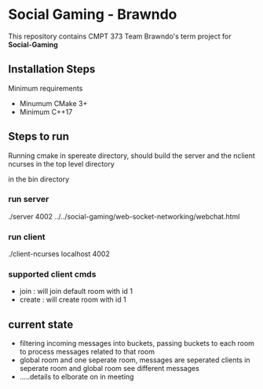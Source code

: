 # Social Gaming - Brawndo

This repository contains CMPT 373 Team Brawndo's term project for **Social-Gaming**

## Installation Steps

Minimum requirements

- Minumum CMake 3+
- Minimum C++17

## Steps to run

Running cmake in spereate directory, should build the server and the nclient ncurses in the top level directory 

in the bin directory 

### run server 

./server 4002 ../../social-gaming/web-socket-networking/webchat.html 

### run client 

./client-ncurses localhost 4002


### supported client cmds

- join   : will join default room with id 1
- create : will create room with id 1 

## current state
- filtering incoming messages into buckets, passing buckets to each room to process messages related to that room
- global room and one seperate room, messages are seperated clients in seperate room and global room see different messages 
- .....details to elborate on in meeting
